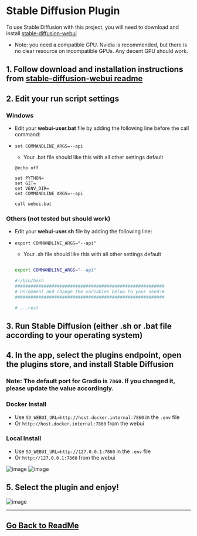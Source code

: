# Stable Diffusion Plugin

To use Stable Diffusion with this project, you will need to download and install [stable-diffusion-webui](https://github.com/AUTOMATIC1111/stable-diffusion-webui)

- Note: you need a compatible GPU. Nvidia is recommended, but there is no clear resource on incompatible GPUs. Any decent GPU should work.

## 1. Follow download and installation instructions from [stable-diffusion-webui readme](https://github.com/AUTOMATIC1111/stable-diffusion-webui)

## 2. Edit your run script settings

### Windows

 - Edit your **webui-user.bat** file by adding the following line before the call command:
- `set COMMANDLINE_ARGS=--api`

    - Your .bat file should like this with all other settings default
    ```shell 
    @echo off

    set PYTHON=
    set GIT=
    set VENV_DIR=
    set COMMANDLINE_ARGS=--api

    call webui.bat
    ```
### Others (not tested but should work)

 - Edit your **webui-user.sh** file by adding the following line:
 - `export COMMANDLINE_ARGS="--api"`

     - Your .sh file should like this with all other settings default
    ```bash 

    export COMMANDLINE_ARGS="--api"

    #!/bin/bash
    #########################################################
    # Uncomment and change the variables below to your need:#
    #########################################################

    # ...rest
    ```

## 3. Run Stable Diffusion (either .sh or .bat file according to your operating system)

## 4. In the app, select the plugins endpoint, open the plugins store, and install Stable Diffusion
### **Note: The default port for Gradio is `7860`. If you changed it, please update the value accordingly.**
### Docker Install
- Use `SD_WEBUI_URL=http://host.docker.internal:7860` in the `.env` file 
- Or `http://host.docker.internal:7860` from the webui
### Local Install
- Use `SD_WEBUI_URL=http://127.0.0.1:7860` in the `.env` file 
- Or `http://127.0.0.1:7860` from the webui

![image](https://github.com/danny-avila/chatgpt-clone/assets/110412045/e33e0133-66c1-4781-9ca8-bbd8c174579c)
![image](https://github.com/danny-avila/chatgpt-clone/assets/110412045/a075e5b9-d648-405d-96cf-178af792aabc)


## 5. Select the plugin and enjoy!

![image](https://github.com/danny-avila/chatgpt-clone/assets/110412045/bbdffdc7-57b0-459e-87c2-c3c2871b74cb)

---

## [Go Back to ReadMe](../../../README.md)
